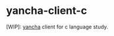 # yancha-client-c

\[WIP\]: [yancha](https://github.com/uzulla/yancha) client for c language study.
